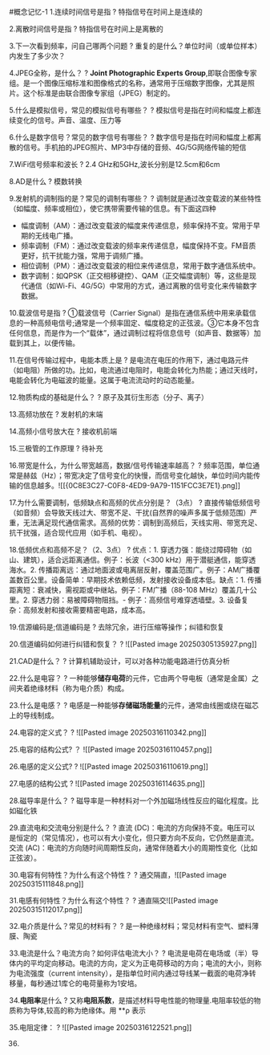 #概念记忆-1
1.连续时间信号是指
?
特指信号在时间上是连续的
<!--SR:!2025-04-25,41,290-->

2.离散时间信号是指
?
特指信号在时间上是离散的
<!--SR:!2025-04-08,28,270-->

3.下一次看到频率，问自己哪两个问题
?
重复的是什么？单位时间（或单位样本）内发生了多少次？
<!--SR:!2025-04-10,26,270-->

4.JPEG全称，是什么？
?
**Joint Photographic Experts Group**,即联合图像专家组。是一个图像压缩标准和图像格式的名称，通常用于压缩数字图像，尤其是照片。这个标准是由联合图像专家组（JPEG）制定的。
<!--SR:!2025-03-24,9,230-->

5.什么是模拟信号，常见的模拟信号有哪些？
?
模拟信号是指在时间和幅度上都连续变化的信号。声音、温度、压力等
<!--SR:!2025-03-19,2,150-->

6.什么是数字信号？常见的数字信号有哪些？
?
数字信号是指在时间和幅度上都离散的信号。手机拍的JPEG照片、MP3中存储的音频、4G/5G网络传输的短信
<!--SR:!2025-03-20,5,210-->

7.WiFi信号频率和波长
?
2.4 GHz和5GHz,波长分别是12.5cm和6cm
<!--SR:!2025-03-22,5,210-->

8.AD是什么
?
模数转换
<!--SR:!2025-04-09,25,274-->

9.发射机的调制指的是？常见的调制有哪些？
?
调制就是通过改变载波的某些特性（如幅度、频率或相位），使它携带需要传输的信息。有下面这四种
- 幅度调制（AM）：通过改变载波的幅度来传递信息，频率保持不变。常用于早期的无线电广播。
- 频率调制（FM）：通过改变载波的频率来传递信息，幅度保持不变。FM音质更好，抗干扰能力强，常用于调频广播。
- 相位调制（PM）：通过改变载波的相位来传递信息，常用于数字通信系统中。
- 数字调制：如QPSK（正交相移键控）、QAM（正交幅度调制）等，这些是现代通信（如Wi-Fi、4G/5G）中常用的方式，通过离散的信号变化来传输数字数据。
<!--SR:!2025-03-21,6,214-->

10.载波信号是指
?
①载波信号（Carrier Signal）是指在通信系统中用来承载信息的一种高频电信号;通常是一个频率固定、幅度稳定的正弦波。③它本身不包含任何信息，而是作为一个“载体”，通过调制过程将信息信号（如声音、数据等）加载到其上，以便传输。
<!--SR:!2025-03-18,3,194-->

11.在信号传输过程中，电能本质上是
?
是电流在电压的作用下，通过电路元件（如电阻）所做的功。比如，电流通过电阻时，电能会转化为热能；通过天线时，电能会转化为电磁波的能量。这属于电流流动时的动态能量。
<!--SR:!2025-03-19,4,199-->

12.物质构成的基础是什么？
?
原子及其衍生形态（分子、离子）
<!--SR:!2025-04-06,20,259-->

13.高频功放在
?
发射机的末端
<!--SR:!2025-03-19,8,252-->

14.高频小信号放大在
?
接收机前端
<!--SR:!2025-03-22,7,252-->

15.三极管的工作原理
?
待补充
<!--SR:!2025-03-18,1,152-->

16.带宽是什么，为什么带宽越高，数据/信号传输速率越高？
?
频率范围，单位通常是赫兹（Hz）；带宽决定了信号变化的快慢，而信号变化越快，单位时间内能传输的信息越多。![[{0C8E3C27-C0F8-4ED9-9A79-1151FCC3E7E1}.png]]
<!--SR:!2025-03-25,10,252-->

17.为什么需要调制，低频缺点和高频的优点分别是？（3点）
?
直接传输低频信号（如音频）会导致天线过大、带宽不足、干扰(自然界的噪声多属于低频范围）严重，无法满足现代通信需求。高频的优势：调制到高频后，天线实用、带宽充足、抗干扰强，适合现代应用（如手机、电视）。
<!--SR:!2025-03-19,2,192-->

18.低频优点和高频不足？（2、3点）
?
优点：1. 穿透力强：能绕过障碍物（如山、建筑），适合远距离通信。例子：长波（<300 kHz）用于潜艇通信，能穿透海水。2. 传播距离远：通过地面波或电离层反射，覆盖范围广。例子：AM广播覆盖数百公里。设备简单：早期技术依赖低频，发射接收设备成本低。缺点：1. 传播距离短：衰减快，需视距或中继站。例子：FM广播（88-108 MHz）覆盖几十公里。2. 穿透力弱：易被障碍物阻挡。- 例子：高频信号难穿透墙壁。3. 设备复杂：高频发射和接收需要精密电路，成本高。
<!--SR:!2025-03-19,2,192-->

19.信源编码是;信道编码是
?
去除冗余，进行压缩等操作；纠错和恢复
<!--SR:!2025-03-18,7,252-->

20.信道编码如何进行纠错和恢复？
?
![[Pasted image 20250305135927.png]]
<!--SR:!2025-03-22,11,272-->

21.CAD是什么？
?
计算机辅助设计，可以对各种功能电路进行仿真分析
<!--SR:!2025-03-18,3,249-->

22.什么是电容？
?
一种能够**储存电荷**的元件，它由两个导电板（通常是金属）之间夹着绝缘材料（称为电介质）构成。
<!--SR:!2025-03-18,1,212-->

23.什么是电感？
?
电感是一种能够**存储磁场能量**的元件，通常由线圈或绕在磁芯上的导线制成。
<!--SR:!2025-03-18,1,212-->

24.电容的定义式？
?
![[Pasted image 20250316110342.png]]
<!--SR:!2025-03-18,1,212-->

25.电容的结构公式?
？
![[Pasted image 20250316110457.png]]

26.电感的定义公式?
?
![[Pasted image 20250316110619.png]]
<!--SR:!2025-03-18,1,212-->

27.电感的结构公式
?
![[Pasted image 20250316114635.png]]
<!--SR:!2025-03-18,1,212-->

28.磁导率是什么？
?
磁导率是一种材料对一个外加磁场线性反应的磁化程度。比如磁化铁
<!--SR:!2025-03-18,1,212-->

29.直流电和交流电分别是什么？
?
直流 (DC)：电流的方向保持不变。电压可以是恒定的（常见情况），也可以有大小变化，但只要方向不反向，它仍然是直流。
交流 (AC)：电流的方向随时间周期性反向，通常伴随着大小的周期性变化（比如正弦波）。
<!--SR:!2025-03-18,1,213-->

30.电容有何特性？为什么有这个特性？
?
通交隔直，![[Pasted image 20250315111848.png]]
<!--SR:!2025-03-18,1,213-->

31.电感有何特性？为什么有这个特性？
?
通直隔交![[Pasted image 20250315112017.png]]
<!--SR:!2025-03-18,1,213-->

32.电介质是什么？常见的材料有？
?
是一种绝缘材料；常见材料有空气、塑料薄膜、陶瓷
<!--SR:!2025-03-20,3,252-->

33.电流是什么？电流方向？如何评估电流大小？
?
电流是电荷在电场或（半）导体内的平均定向移动。电流的方向，定义为正电荷移动的方向；电流的大小，则称为电流强度（current intensity），是指单位时间内通过导线某一截面的电荷净转移量，每秒通过1库仑的电荷量称为1安培。
<!--SR:!2025-03-18,1,212-->

34.**电阻率**是什么
?
又称**电阻系数**，是描述材料导电性能的物理量.电阻率较低的物质称为导体,较高的称为绝缘体。用 **ρ
表示
<!--SR:!2025-03-18,1,213-->

35.电阻定律：
?
![[Pasted image 20250316122521.png]]
<!--SR:!2025-03-20,3,252-->

36.


